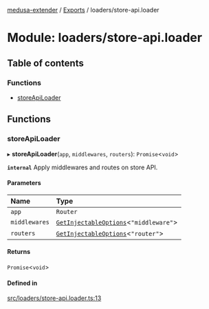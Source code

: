 [medusa-extender](../README.md) / [Exports](../modules.md) / loaders/store-api.loader

# Module: loaders/store-api.loader

## Table of contents

### Functions

- [storeApiLoader](loaders_store_api_loader.md#storeapiloader)

## Functions

### storeApiLoader

▸ **storeApiLoader**(`app`, `middlewares`, `routers`): `Promise`<`void`\>

**`internal`**
Apply middlewares and routes on store API.

#### Parameters

| Name | Type |
| :------ | :------ |
| `app` | `Router` |
| `middlewares` | [`GetInjectableOptions`](core_types.md#getinjectableoptions)<``"middleware"``\> |
| `routers` | [`GetInjectableOptions`](core_types.md#getinjectableoptions)<``"router"``\> |

#### Returns

`Promise`<`void`\>

#### Defined in

[src/loaders/store-api.loader.ts:13](https://github.com/adrien2p/medusa-extender/blob/af38280/src/loaders/store-api.loader.ts#L13)
